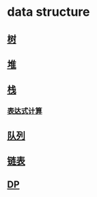 # data structure

## [树]()
## [堆]()
## [栈]()
### [表达式计算](expression.md)

## [队列]()
## [链表]()
## [DP]()
